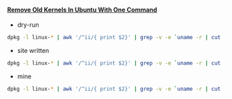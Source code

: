 #### [Remove Old Kernels In Ubuntu With One Command](http://tuxtweaks.com/2010/10/remove-old-kernels-in-ubuntu-with-one-command/)

* dry-run
```bash
dpkg -l linux-* | awk '/^ii/{ print $2}' | grep -v -e `uname -r | cut -f1,2 -d"-"` | grep -e [0-9] | grep -E "(image|headers)" | xargs sudo apt-get --dry-run remove
```

  * site written
```bash
dpkg -l linux-* | awk '/^ii/{ print $2}' | grep -v -e `uname -r | cut -f1,2 -d"-"` | grep -e [0-9] | grep -E "(image|headers)" | xargs sudo apt-get -y purge
```

  * mine
```bash
dpkg -l linux-* | awk '/^ii/{ print $2}' | grep -v -e `uname -r | cut -f1,2 -d"-"` | grep -v "linux-libc-dev:amd64" | grep -e [0-9] | grep -E "(image|headers)" | xargs sudo apt-get -y purge
```
